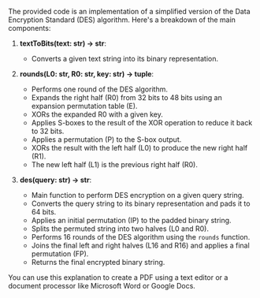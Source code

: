 The provided code is an implementation of a simplified version of the Data Encryption Standard (DES) algorithm. Here's a breakdown of the main components:

1. **textToBits(text: str) -> str**:
    - Converts a given text string into its binary representation.

2. **rounds(L0: str, R0: str, key: str) -> tuple**:
    - Performs one round of the DES algorithm.
    - Expands the right half (R0) from 32 bits to 48 bits using an expansion permutation table (E).
    - XORs the expanded R0 with a given key.
    - Applies S-boxes to the result of the XOR operation to reduce it back to 32 bits.
    - Applies a permutation (P) to the S-box output.
    - XORs the result with the left half (L0) to produce the new right half (R1).
    - The new left half (L1) is the previous right half (R0).

3. **des(query: str) -> str**:
    - Main function to perform DES encryption on a given query string.
    - Converts the query string to its binary representation and pads it to 64 bits.
    - Applies an initial permutation (IP) to the padded binary string.
    - Splits the permuted string into two halves (L0 and R0).
    - Performs 16 rounds of the DES algorithm using the `rounds` function.
    - Joins the final left and right halves (L16 and R16) and applies a final permutation (FP).
    - Returns the final encrypted binary string.

You can use this explanation to create a PDF using a text editor or a document processor like Microsoft Word or Google Docs.
